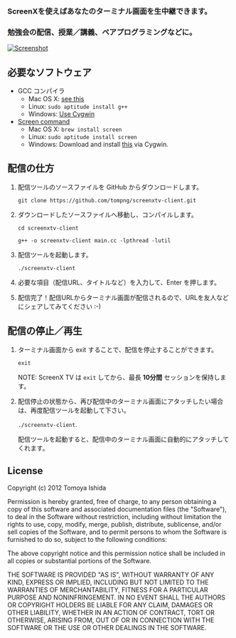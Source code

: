 ### ScreenXを使えばあなたのターミナル画面を生中継できます。

### 勉強会の配信、授業／講義、ペアプログラミングなどに。

[![Screenshot](https://raw.github.com/tompng/screenxtv-client/master/ss-screenxtv.png)](http://screenx.tv)

## 必要なソフトウェア

- GCC コンパイラ
  - Mac OS X: [see this](http://stackoverflow.com/questions/9353444/how-to-use-install-gcc-on-mac-os-x-10-8-xcode-4-4)
  - Linux: `sudo aptitude install g++`
  - Windows: [Use Cygwin](http://www.eecg.utoronto.ca/~aamodt/ece242/cygwin.html)
- [Screen command](http://www.gnu.org/software/screen/)
  - Mac OS X: `brew install screen`
  - Linux: `sudo aptitude install screen`
  - Windows: Download and install [this](http://directory.fsf.org/wiki/Screen) via Cygwin.

## 配信の仕方

1. 配信ツールのソースファイルを GitHub からダウンロードします。

   `git clone https://github.com/tompng/screenxtv-client.git`
   
2. ダウンロードしたソースファイルへ移動し、コンパイルします。

   `cd screenxtv-client`

   `g++ -o screenxtv-client main.cc -lpthread -lutil`
   
3. 配信ツールを起動します。

   `./screenxtv-client`

4. 必要な項目（配信URL、タイトルなど）を入力して、Enter を押します。

5. 配信完了！配信URLからターミナル画面が配信されるので、URLを友人などにシェアしてみてください :-)


## 配信の停止／再生

1. ターミナル画面から exit することで、配信を停止することができます。

   `exit`

   NOTE: ScreenX TV は `exit` してから、最長 __10分間__ セッションを保持します。

2. 配信停止の状態から、再び配信中のターミナル画面にアタッチしたい場合は、再度配信ツールを起動して下さい。

   `./screenxtv-client`.

   配信ツールを起動すると、配信中のターミナル画面に自動的にアタッチしてくれます。

## License

Copyright (c) 2012 Tomoya Ishida

Permission is hereby granted, free of charge, to any person obtaining a copy of this software and associated documentation files (the "Software"), to deal in the Software without restriction, including without limitation the rights to use, copy, modify, merge, publish, distribute, sublicense, and/or sell copies of the Software, and to permit persons to whom the Software is furnished to do so, subject to the following conditions:

The above copyright notice and this permission notice shall be included in all copies or substantial portions of the Software.

THE SOFTWARE IS PROVIDED "AS IS", WITHOUT WARRANTY OF ANY KIND, EXPRESS OR IMPLIED, INCLUDING BUT NOT LIMITED TO THE WARRANTIES OF MERCHANTABILITY, FITNESS FOR A PARTICULAR PURPOSE AND NONINFRINGEMENT. IN NO EVENT SHALL THE AUTHORS OR COPYRIGHT HOLDERS BE LIABLE FOR ANY CLAIM, DAMAGES OR OTHER LIABILITY, WHETHER IN AN ACTION OF CONTRACT, TORT OR OTHERWISE, ARISING FROM, OUT OF OR IN CONNECTION WITH THE SOFTWARE OR THE USE OR OTHER DEALINGS IN THE SOFTWARE.
